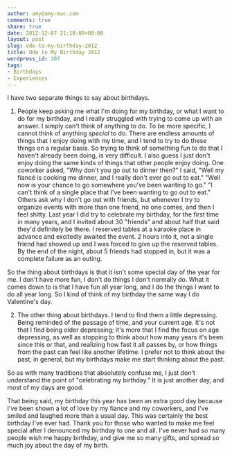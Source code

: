 ```yaml
---
author: amy@amy-mac.com
comments: true
share: true
date: 2012-12-07 21:18:09+00:00
layout: post
slug: ode-to-my-birthday-2012
title: Ode to My Birthday 2012
wordpress_id: 307
tags:
- Birthdays
- Experiences
---
```


I have two separate things to say about birthdays.

1) People keep asking me what I'm doing for my birthday, or what I want to do for my birthday, and I really struggled with trying to come up with an answer. I simply can't think of anything to do. To be more specific, I cannot think of anything *special* to do. There are endless amounts of things that I enjoy doing with my time, and I tend to try to do these things on a regular basis. So trying to think of something fun to do that I haven't already been doing, is very difficult. I also guess I just don't enjoy doing the same kinds of things that other people enjoy doing. One coworker asked, "Why don't you go out to dinner then?" I said, "Well my fiancé is cooking me dinner, and I really don't ever go out to eat." "Well now is your chance to go somewhere you've been wanting to go." "I can't think of a single place that I've been wanting to go out to eat." Others ask why I don't go out with friends, but whenever I try to organize events with more than one friend, no one comes, and then I feel shitty. Last year I did try to celebrate my birthday, for the first time in many years, and I invited about 30 "friends" and about half that said they'd definitely be there. I reserved tables at a karaoke place in advance and excitedly awaited the event. 2 hours into it, not a single friend had showed up and I was forced to give up the reserved tables. By the end of the night, about 5 friends had stopped in, but it was a complete failure as an outing.

So the thing about birthdays is that it isn't some special day of the year for me. I don't have more fun, I don't do things I don't normally do. What it comes down to is that I have fun all year long, and I do the things I want to do all year long. So I kind of think of my birthday the same way I do Valentine's day.

2) The other thing about birthdays. I tend to find them a little depressing. Being reminded of the passage of time, and your current age. It's not that I find being older depressing; it's more that I find the focus on age depressing, as well as stopping to think about how many years it's been since this or that, and realizing how fast it all passes by, or how things from the past can feel like another lifetime. I prefer not to think about the past, in general, but my birthdays make me start thinking about the past.

So as with many traditions that absolutely confuse me, I just don't understand the point of "celebrating my birthday." It is just another day, and most of my days are good.

That being said, my birthday this year has been an extra good day because I've been shown a lot of love by my fiance and my coworkers, and I've smiled and laughed more than a usual day. This was certainly the best birthday I've ever had. Thank you for those who wanted to make me feel special after I denounced my birthday to one and all. I've never had so many people wish me happy birthday, and give me so many gifts, and spread so much joy about the day of my birth.
